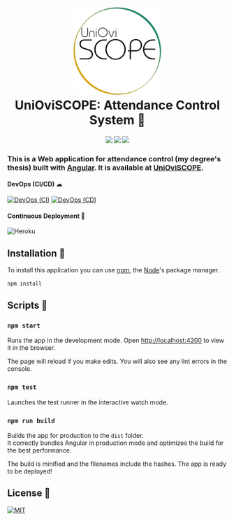 <h1 align="center">
	<img src="src/assets/logo.png" alt="UniOviSCOPE: Attendance Control System" width="200">
	<br>
	UniOviSCOPE: Attendance Control System 🎯
</h1>
<h4 align="center">
	<img src="https://forthebadge.com/images/badges/made-with-typescript.svg"/>
	<img src="https://forthebadge.com/images/badges/uses-html.svg"/>
    <img src="https://forthebadge.com/images/badges/uses-css.svg"/>
</h4>

### This is a Web application for attendance control (my degree's thesis) built with [Angular](https://angular.io/). It is available at [UniOviSCOPE](https://unioviscope-web.herokuapp.com).

#### DevOps (CI/CD) ☁

[![DevOps (CI)](<https://github.com/robertene1994/unioviscope-web/workflows/DevOps%20(CI)/badge.svg>)](https://github.com/robertene1994/unioviscope-web/actions?query=workflow%3A%22DevOps+%28CI%29%22) [![DevOps (CD)](<https://github.com/robertene1994/unioviscope-web/workflows/DevOps%20(CD)/badge.svg>)](https://github.com/robertene1994/unioviscope-web/actions?query=workflow%3A%22DevOps+%28CD%29%22)

#### Continuous Deployment 🚀

![Heroku](https://pyheroku-badge.herokuapp.com/?app=unioviscope-web)

## Installation 🔧

To install this application you can use [npm](https://www.npmjs.com/), the [Node](https://nodejs.org/)'s package manager.

```bash
npm install
```

## Scripts 📜

### `npm start`

Runs the app in the development mode.
Open [http://localhost:4200](http://localhost:3000) to view it in the browser.

The page will reload if you make edits.
You will also see any lint errors in the console.

### `npm test`

Launches the test runner in the interactive watch mode.

### `npm run build`

Builds the app for production to the `dist` folder.  
It correctly bundles Angular in production mode and optimizes the build for the best performance.

The build is minified and the filenames include the hashes. The app is ready to be deployed!

## License 🔑

[![MIT](https://badges.frapsoft.com/os/mit/mit.svg?v=102)](LICENSE)
